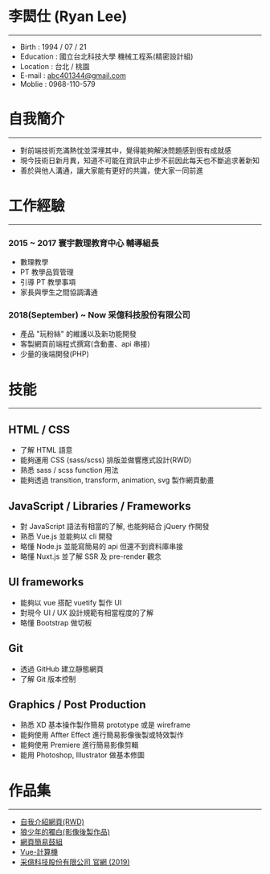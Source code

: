# 李閎仕 (Ryan  Lee)
-------
* Birth : 1994 / 07 / 21
* Education : 國立台北科技大學 機械工程系(精密設計組)
* Location : 台北 / 桃園
* E-mail : abc401344@gmail.com
* Moblie  : 0968-110-579

# 自我簡介
--------
* 對前端技術充滿熱忱並深埋其中，覺得能夠解決問題感到很有成就感
* 現今技術日新月異，知道不可能在資訊中止步不前因此每天也不斷追求著新知
* 善於與他人溝通，讓大家能有更好的共識，使大家一同前進

# 工作經驗
--------
### 2015 ~ 2017 寰宇數理教育中心 輔導組長
* 數理教學
* PT 教學品質管理
* 引導 PT 教學事項
* 家長與學生之間協調溝通

### 2018(September) ~ Now 采億科技股份有限公司
* 產品 "玩粉絲" 的維護以及新功能開發
* 客製網頁前端程式撰寫(含動畫、api 串接)
* 少量的後端開發(PHP)

# 技能
---------
##  HTML / CSS
* 了解 HTML 語意
* 能夠運用 CSS (sass/scss) 排版並做響應式設計(RWD)
* 熟悉 sass / scss function 用法
* 能夠透過 transition, transform, animation, svg 製作網頁動畫

##  JavaScript / Libraries / Frameworks
* 對 JavaScript 語法有相當的了解, 也能夠結合 jQuery 作開發
* 熟悉 Vue.js 並能夠以 cli 開發
* 略懂 Node.js 並能寫簡易的 api 但還不到資料庫串接
* 略懂 Nuxt.js 並了解 SSR 及 pre-render 觀念

## UI frameworks
* 能夠以 vue 搭配 vuetify 製作 UI
* 對現今 UI / UX 設計規範有相當程度的了解
* 略懂 Bootstrap 做切板

##  Git
* 透過 GitHub 建立靜態網頁
* 了解 Git 版本控制

##  Graphics / Post Production
* 熟悉 XD 基本操作製作簡易 prototype 或是 wireframe
* 能夠使用 Affter Effect 進行簡易影像後製或特效製作
* 能夠使用 Premiere 進行簡易影像剪輯
* 能用 Photoshop, Illustrator 做基本修圖

# 作品集
----------
* [自我介紹網頁(RWD)](https://7red4.github.io/)
* [狼少年的獨白(影像後製作品)](https://goo.gl/B33xis)
* [網頁簡易鼓組](https://7red4.github.io/DrumKits/DrumKit.html)
* [Vue-計算機](https://7red4.github.io/Calculator/index.html)
* [采億科技股份有限公司 官網 (2019)](https://www.tsaiyitech.com/)
